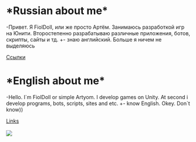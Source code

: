 <h1>*Russian about me*</h1>
<p>-Привет. Я FiolDoll, или же просто Артём. 
  Занимаюсь разработкой игр на Юнити. Второстепенно разрабатываю различные приложения, ботов, скрипты, сайты и тд. +- знаю английский. Больше я ничем не выделяюсь</p>
<a href="https://linktr.ee/FiolDoll">Ссылки</a>
<h1>*English about me*</h1>
<p>-Hello. I`m FiolDoll or simple Artyom. 
I develop games on Unity. At second i develop programs, bots, scripts, sites and etc. +- know English. Okey. Don`t know))</p>
<a href="https://linktr.ee/FiolDoll">Links</a>
<br>
<br>
<img
  class="fit-picture"
  src="https://i.pinimg.com/736x/0c/79/bd/0c79bd0fc3553400a1e22656f4eed6dd.jpg"/>
